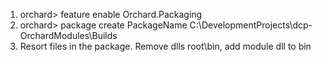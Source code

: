 1. orchard> feature enable Orchard.Packaging
1. orchard> package create PackageName C:\DevelopmentProjects\dcp-OrchardModules\Builds
1. Resort files in the package. Remove dlls root\bin, add module dll to bin

